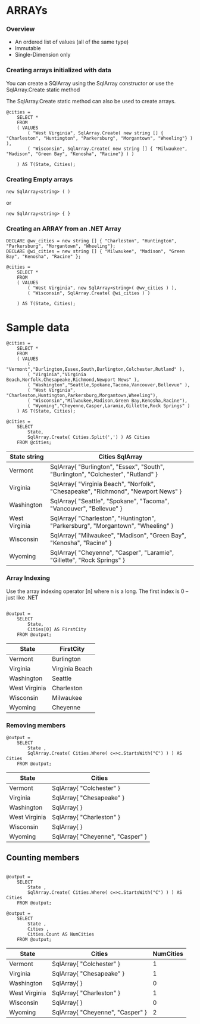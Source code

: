 # ARRAYs

### Overview

* An ordered list of values (all of the same type)
* Immutable
* Single-Dimension only

### Creating arrays initialized with data

You can create a SQlArray using the SqlArray constructor or use the SqlArray.Create static method

The SqlArray.Create static method can also be used to create arrays.


```
@cities =
    SELECT * 
    FROM
    ( VALUES
        ( "West Virginia", SqlArray.Create( new string [] { "Charleston", "Huntington", "Parkersburg", "Morgantown", "Wheeling"} ) ),
        ( "Wisconsin", SqlArray.Create( new string [] { "Milwaukee", "Madison", "Green Bay", "Kenosha", "Racine"} ) )

    ) AS T(State, Cities);
```

### Creating Empty arrays

```
new SqlArray<string> ( )
```

or

```
new SqlArray<string> { }
```

### Creating an ARRAY from an .NET Array

```
DECLARE @wv_cities = new string [] { "Charleston", "Huntington", "Parkersburg", "Morgantown", "Wheeling"};
DECLARE @wi_cities = new string [] { "Milwaukee", "Madison", "Green Bay", "Kenosha", "Racine" };

@cities =
    SELECT * 
    FROM
    ( VALUES
        ( "West Virginia", new SqlArray<string>( @wv_cities ) ),
        ( "Wisconsin", SqlArray.Create( @wi_cities ) )

    ) AS T(State, Cities);

```



# Sample data

```
@cities =
    SELECT * 
    FROM
    ( VALUES
        ( "Vermont","Burlington,Essex,South,Burlington,Colchester,Rutland" ),
        ( "Virginia","Virginia Beach,Norfolk,Chesapeake,Richmond,Newport News" ),
        ( "Washington","Seattle,Spokane,Tacoma,Vancouver,Bellevue" ),
        ( "West Virginia", "Charleston,Huntington,Parkersburg,Morgantown,Wheeling"),
        ( "Wisconsin","Milwaukee,Madison,Green Bay,Kenosha,Racine"),
        ( "Wyoming","Cheyenne,Casper,Laramie,Gillette,Rock Springs" )
    ) AS T(State, Cities);

@cities =
    SELECT 
        State,
        SqlArray.Create( Cities.Split(',') ) AS Cities 
    FROM @cities;
```

| State string | Cities SqlArray |
| --- | --- |
| Vermont | SqlArray{ "Burlington", "Essex", "South", "Burlington", "Colchester", "Rutland" } |
| Virginia | SqlArray{ "Virginia Beach", "Norfolk", "Chesapeake", "Richmond", "Newport News" } |
| Washington | SqlArray{ "Seattle", "Spokane", "Tacoma", "Vancouver", "Bellevue" } |
| West Virginia | SqlArray{ "Charleston", "Huntington", "Parkersburg", "Morgantown", "Wheeling" } |
| Wisconsin | SqlArray{ "Milwaukee", "Madison", "Green Bay", "Kenosha", "Racine" } |
| Wyoming | SqlArray{ "Cheyenne", "Casper", "Laramie", "Gillette", "Rock Springs" } |



### Array Indexing 

Use the array indexing operator [n] where n is a long. The first index is 0 – just like .NET

```

@output =
    SELECT
        State,
        Cities[0] AS FirstCity
    FROM @output;
```


| State | FirstCity |
| --- | --- |
| Vermont | Burlington |
| Virginia | Virginia Beach |
| Washington | Seattle |
| West Virginia | Charleston |
| Wisconsin | Milwaukee |
| Wyoming | Cheyenne |


### Removing members

```
@output =
    SELECT
        State ,
        SqlArray.Create( Cities.Where( c=>c.StartsWith("C") ) ) AS Cities
    FROM @output;
```

| State | Cities |
| --- | --- |
| Vermont | SqlArray{ "Colchester" } |
| Virginia | SqlArray{ "Chesapeake" } |
| Washington | SqlArray{  } |
| West Virginia | SqlArray{ "Charleston" } |
| Wisconsin | SqlArray{  } |
| Wyoming | SqlArray{ "Cheyenne", "Casper" } |


## Counting members

```

@output =
    SELECT
        State ,
        SqlArray.Create( Cities.Where( c=>c.StartsWith("C") ) ) AS Cities
    FROM @output;

@output =
    SELECT
        State ,
        Cities ,
        Cities.Count AS NumCities
    FROM @output;
```


| State | Cities | NumCities |
| --- | --- | --- |
| Vermont | SqlArray<string>{ "Colchester" } | 1 |
| Virginia | SqlArray<string>{ "Chesapeake" } | 1 |
| Washington | SqlArray<string>{  } | 0 |
| West Virginia | SqlArray<string>{ "Charleston" } | 1 |
| Wisconsin | SqlArray<string>{  } | 0 |
| Wyoming | SqlArray<string>{ "Cheyenne", "Casper" } | 2 |

